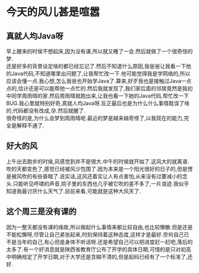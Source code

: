 # 今天的风儿甚是喧嚣

## 真就人均Java呀

早上醒来的时侯不想起床,因为没有课,所以就又睡了一会.然后就做了一个很奇怪的梦.  
还是好多的背景设定啥的都已经忘记了.然后不知道什么原因,我爸爸让我看一下他的Java代码,不知道哪里出问题了,让我帮忙改一下.他可能觉得我是学网络的,所以应该会懂一点.我心想,怎么我爸也开始学Java了.算来,好歹我也是接触过Java一点点的,估计还是可以能帮他一点忙的.然后我就发现了,我们家后面的邻居竟然是我初中同学周雨晴的家.然后周雨晴就跑出来,让我也看一下她的Java代码,帮忙改一下BUG.我心里就特别好奇,真就人均Java呀.反正最后也是为什么什么事情耽误了啥的,代码都没有改成,😰.然后就醒了.  
很奇怪的是,为什么会梦到周雨晴呢.最近的梦是越来越奇怪了,以我现在的能力,完全是解释不通了.

## 好大的风

上午出去跑步的时侯,风感觉到并不是很大.中午的时侯就开始了.这风大的就离谱.吹的天都变色了,感觉已经被风沙包围了.因为本来是一个阳光很好的日子的,但是愣是被风吹的有些昏暗了.说实话,这风还着实让人有点害怕,从来没有过要减小的念头.只能听见呼啸的声音,院子里的东西也几乎被它吹的差不多了,一片浪迹.我似乎知道我最讨厌什么天气了.目前来看,可能就是这种大风天了.

## 这个周三是没有课的

因为一整天都没有课的缘故,所以做起什么事情来都比较自由,也比较懒散.但是还是不能松懈呀,尽管让自己紧张起来,时刻保持着这种态度,这样才是最好.奈何自己已不是当年的自己,有心但是身体不听话呀.还是希望自己可以把进度赶一赶吧,落后的太多了.有一个好消息就是陕西省教育厅公布了开学的具体日期,可惜的是只对初高中明确规定了开学日期,对于大学还是含糊不清的,但是起码已经有了一个标准了,还好.
